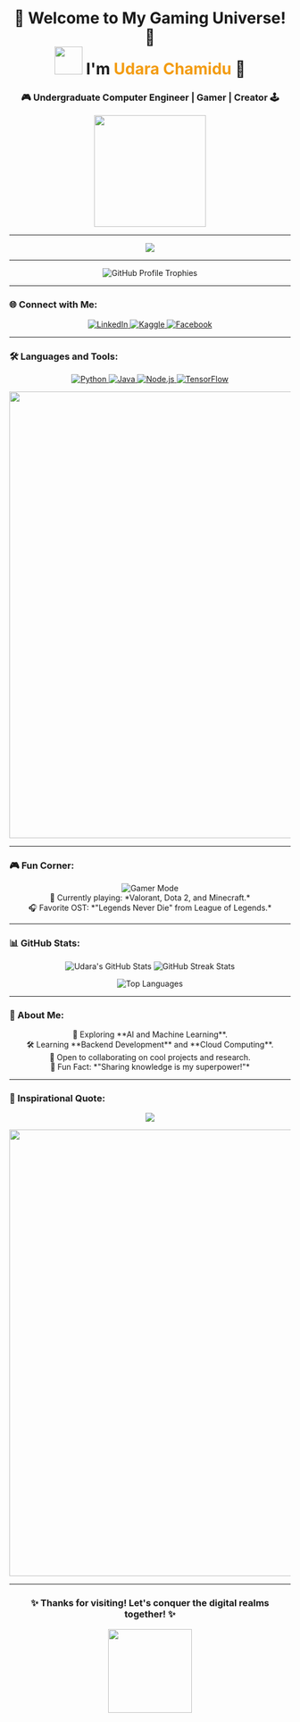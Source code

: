 <h1 align="center">
  🌟 Welcome to My Gaming Universe! 🌟  
  <br> 
  <img src="https://media.giphy.com/media/hvRJCLFzcasrR4ia7z/giphy.gif" width="50">  
  I'm <span style="color: #f39c12;">Udara Chamidu</span> 🚀
</h1>

<h3 align="center">🎮 Undergraduate Computer Engineer | Gamer | Creator 🕹️</h3>

<div align="center">
  <img src="https://media.giphy.com/media/xUA7bdpLxQhsSQdyog/giphy.gif" width="200" />
</div>

---

<p align="center">
  <img src="https://readme-typing-svg.demolab.com?font=Press+Start+2P&size=30&duration=3000&pause=500&color=F7F7F7&background=000000&center=true&vCenter=true&width=800&lines=👾+Code+Like+a+Gamer!+👾;🚀+Never+Stop+Leveling+Up!+🚀;🎮+Welcome+to+My+Tech+Playground!+🎮">
</p>

---

<div align="center">
  <img src="https://github-profile-trophy.vercel.app/?username=udarachamidu&theme=radical&margin-w=15&margin-h=15" alt="GitHub Profile Trophies" />
</div>

---

### 🌐 Connect with Me:
<div align="center">
  <a href="https://linkedin.com/in/udara-herath" target="_blank">
    <img src="https://img.shields.io/badge/-LinkedIn-blue?style=for-the-badge&logo=linkedin&logoColor=white" alt="LinkedIn" />
  </a>
  <a href="https://kaggle.com/udara-chamidu" target="_blank">
    <img src="https://img.shields.io/badge/-Kaggle-blue?style=for-the-badge&logo=kaggle&logoColor=white" alt="Kaggle" />
  </a>
  <a href="https://fb.com/udara-chamidu" target="_blank">
    <img src="https://img.shields.io/badge/-Facebook-blue?style=for-the-badge&logo=facebook&logoColor=white" alt="Facebook" />
  </a>
</div>

---

### 🛠️ Languages and Tools:
<p align="center">
  <a href="https://www.python.org" target="_blank">
    <img src="https://img.shields.io/badge/-Python-000?style=for-the-badge&logo=python" alt="Python" />
  </a>
  <a href="https://www.java.com" target="_blank">
    <img src="https://img.shields.io/badge/-Java-007396?style=for-the-badge&logo=java" alt="Java" />
  </a>
  <a href="https://nodejs.org" target="_blank">
    <img src="https://img.shields.io/badge/-Node.js-43853D?style=for-the-badge&logo=node.js" alt="Node.js" />
  </a>
  <a href="https://www.tensorflow.org" target="_blank">
    <img src="https://img.shields.io/badge/-TensorFlow-FF6F00?style=for-the-badge&logo=tensorflow" alt="TensorFlow" />
  </a>
</p>

<div align="center">
  <img src="https://media.giphy.com/media/3o7abKhOpu0NwenH3O/giphy.gif" width="800" />
</div>

---

### 🎮 Fun Corner:
<div align="center">
  <img src="https://img.shields.io/badge/Gamer%20Mode%20ON-%23000000.svg?&style=for-the-badge&logo=steam&logoColor=white" alt="Gamer Mode" />
  <br>
  🎲 Currently playing: *Valorant, Dota 2, and Minecraft.* <br>
  🎧 Favorite OST: *"Legends Never Die" from League of Legends.* 
</div>

---

### 📊 GitHub Stats:
<div align="center">
  <img src="https://github-readme-stats.vercel.app/api?username=udarachamidu&show_icons=true&theme=merko" alt="Udara's GitHub Stats" />
  <img src="https://github-readme-streak-stats.herokuapp.com/?user=udarachamidu&theme=merko" alt="GitHub Streak Stats" />
</div>

<p align="center">
  <img src="https://github-readme-stats.vercel.app/api/top-langs?username=udarachamidu&show_icons=true&locale=en&layout=compact&theme=merko" alt="Top Languages" />
</p>

---

### 🌱 About Me:
<div align="center">
  🌟 Exploring **AI and Machine Learning**. <br>
  🛠️ Learning **Backend Development** and **Cloud Computing**. <br>
  🤝 Open to collaborating on cool projects and research. <br>
  🧠 Fun Fact: *"Sharing knowledge is my superpower!"*
</div>

---

### 🎯 Inspirational Quote:
<p align="center">
  <img src="https://readme-typing-svg.demolab.com?font=Monoton&size=24&duration=3000&pause=800&color=F7F7F7&background=000000&center=true&vCenter=true&width=800&lines=Level+Up.;Keep+Gaming.;Code+Your+Dreams.">
</p>

<div align="center">
  <img src="https://media.giphy.com/media/l46Cy1rHbQ92uuLXa/giphy.gif" width="800" />
</div>

---

<div align="center">
  <h3>✨ Thanks for visiting! Let's conquer the digital realms together! ✨</h3>
  <img src="https://media.giphy.com/media/f3iwJFOVOwuy7K6FFw/giphy.gif" width="150" />
</div>
